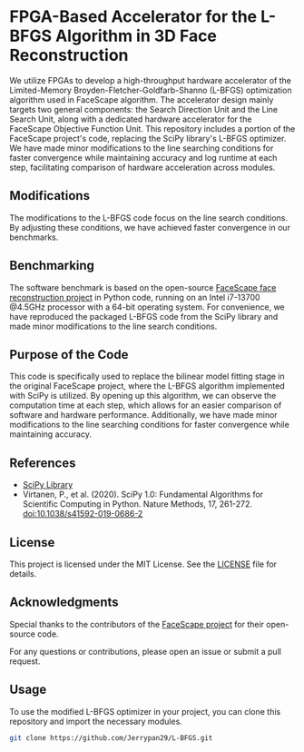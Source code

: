 # FPGA-Based Accelerator for the L-BFGS Algorithm in 3D Face Reconstruction

We utilize FPGAs to develop a high-throughput hardware accelerator of the Limited-Memory Broyden-Fletcher-Goldfarb-Shanno (L-BFGS) optimization algorithm used in FaceScape algorithm. The accelerator design mainly targets two general components: the Search Direction Unit and the Line Search Unit, along with a dedicated hardware accelerator for the FaceScape Objective Function Unit. This repository includes a portion of the FaceScape project's code, replacing the SciPy library's L-BFGS optimizer. We have made minor modifications to the line searching conditions for faster convergence while maintaining accuracy and log runtime at each step, facilitating comparison of hardware acceleration across modules.

## Modifications

The modifications to the L-BFGS code focus on the line search conditions. By adjusting these conditions, we have achieved faster convergence in our benchmarks.

## Benchmarking

The software benchmark is based on the open-source [FaceScape face reconstruction project](https://github.com/zhuhao-nju/facescape.git) in Python code, running on an Intel i7-13700 @4.5GHz processor with a 64-bit operating system. For convenience, we have reproduced the packaged L-BFGS code from the SciPy library and made minor modifications to the line search conditions.

## Purpose of the Code

This code is specifically used to replace the bilinear model fitting stage in the original FaceScape project, where the L-BFGS algorithm implemented with SciPy is utilized. By opening up this algorithm, we can observe the computation time at each step, which allows for an easier comparison of software and hardware performance. Additionally, we have made minor modifications to the line searching conditions for faster convergence while maintaining accuracy.

## References

- [SciPy Library](https://www.scipy.org)
- Virtanen, P., et al. (2020). SciPy 1.0: Fundamental Algorithms for Scientific Computing in Python. Nature Methods, 17, 261-272. [doi:10.1038/s41592-019-0686-2](https://www.nature.com/articles/s41592-019-0686-2)

## License

This project is licensed under the MIT License. See the [LICENSE](LICENSE) file for details.

## Acknowledgments

Special thanks to the contributors of the [FaceScape project](https://github.com/zhuhao-nju/facescape.git) for their open-source code.

For any questions or contributions, please open an issue or submit a pull request.

## Usage

To use the modified L-BFGS optimizer in your project, you can clone this repository and import the necessary modules.

```bash
git clone https://github.com/Jerrypan29/L-BFGS.git






